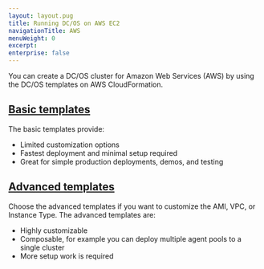 ```yaml
---
layout: layout.pug
title: Running DC/OS on AWS EC2
navigationTitle: AWS
menuWeight: 0
excerpt:
enterprise: false
---
```


You can create a DC/OS cluster for Amazon Web Services (AWS) by using the DC/OS templates on AWS CloudFormation.

## [Basic templates](/docs/1.8/administration/installing/oss/cloud/aws/basic/)
The basic templates provide:

* Limited customization options
* Fastest deployment and minimal setup required
* Great for simple production deployments, demos, and testing

## [Advanced templates](/docs/1.8/administration/installing/oss/cloud/aws/advanced/)
Choose the advanced templates if you want to customize the AMI, VPC, or Instance Type. The advanced templates are:

* Highly customizable
* Composable, for example you can deploy multiple agent pools to a single cluster
* More setup work is required